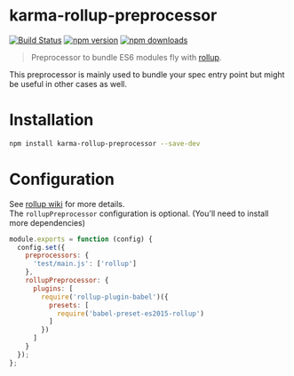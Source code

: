 # karma-rollup-preprocessor

[![Build Status](https://travis-ci.org/showpad/karma-rollup-preprocessor.svg)](https://travis-ci.org/showpad/karma-rollup-preprocessor)
[![npm version](https://img.shields.io/npm/v/karma-rollup-preprocessor.svg)](https://www.npmjs.org/package/karma-rollup-preprocessor)
[![npm downloads](https://img.shields.io/npm/dm/karma-rollup-preprocessor.svg)](https://www.npmjs.org/package/karma-rollup-preprocessor)

> Preprocessor to bundle ES6 modules fly with [rollup](http://rollupjs.org/).

This preprocessor is mainly used to bundle your spec entry point but might be useful in other cases as well.


# Installation
```bash
npm install karma-rollup-preprocessor --save-dev
```


# Configuration
See [rollup wiki](https://github.com/rollup/rollup/wiki) for more details.    
The `rollupPreprocessor` configuration is optional. (You'll need to install more dependencies)

```js
module.exports = function (config) {
  config.set({
    preprocessors: {
      'test/main.js': ['rollup']
    },
    rollupPreprocessor: {
      plugins: [
        require('rollup-plugin-babel')({
          presets: [
            require('babel-preset-es2015-rollup')
          ]
        })
      ]
    }
  });
};
```

